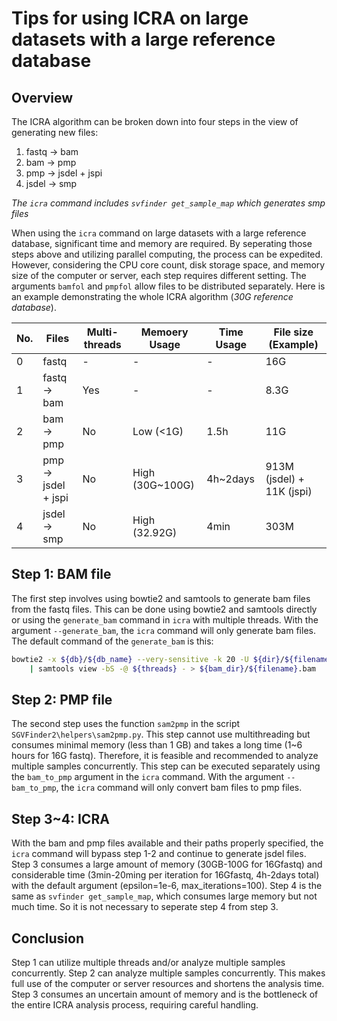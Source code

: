 # Tips for using ICRA on large datasets with a large reference database

## Overview

The ICRA algorithm can be broken down into four steps in the view of generating new files:

1. fastq -> bam
2. bam -> pmp
3. pmp -> jsdel + jspi
4. jsdel -> smp

*The `icra` command includes `svfinder get_sample_map` which generates smp files*

When using the `icra` command on large datasets with a large reference database, significant time and memory are required.
By seperating those steps above and utilizing parallel computing, the process can be expedited.
However, considering the CPU core count, disk storage space, and memory size of the computer or server, each step requires different setting.
The arguments `bamfol` and `pmpfol` allow files to be distributed separately.
Here is an example demonstrating the whole ICRA algorithm (*30G reference database*).

| No. | Files | Multi-threads | Memoery Usage |  Time Usage|File size (Example) |
|---|---|---|---|---|---|
|0|fastq|-|-|-|16G|
|1|fastq -> bam|Yes|-|-|8.3G|
|2|bam -> pmp|No|Low (<1G)|1.5h|11G|
|3|pmp -> jsdel + jspi|No|High (30G~100G)|4h~2days|913M (jsdel) + 11K (jspi)|
|4|jsdel -> smp|No|High (32.92G)|4min|303M|

## Step 1: BAM file

The first step involves using bowtie2 and samtools to generate bam files from the fastq files.
This can be done using bowtie2 and samtools directly or using the `generate_bam` command in `icra` with multiple threads.
With the argument `--generate_bam`, the `icra` command will only generate bam files.
The default command of the `generate_bam` is this:

```bash
bowtie2 -x ${db}/${db_name} --very-sensitive -k 20 -U ${dir}/${filename}.fastq --quiet -p ${threads} \
    | samtools view -bS -@ ${threads} - > ${bam_dir}/${filename}.bam
```

## Step 2: PMP file

The second step uses the function `sam2pmp` in the script `SGVFinder2\helpers\sam2pmp.py`.
This step cannot use multithreading but consumes minimal memory (less than 1 GB) and takes a long time (1~6 hours for 16G fastq).
Therefore, it is feasible and recommended to analyze multiple samples concurrently.
This step can be executed separately using the `bam_to_pmp` argument in the `icra` command.
With the argument `--bam_to_pmp`, the `icra` command will only convert bam files to pmp files.

## Step 3~4: ICRA

With the bam and pmp files available and their paths properly specified, the `icra` command will bypass step 1-2 and continue to generate jsdel files.
Step 3 consumes a large amount of memory (30GB-100G for 16Gfastq) and considerable time (3min-20ming per iteration for 16Gfastq, 4h-2days total) with the default argument (epsilon=1e-6,
max_iterations=100).
Step 4 is the same as `svfinder get_sample_map`, which consumes large memory but not much time. So it is not necessary to seperate step 4 from step 3.

## Conclusion

Step 1 can utilize multiple threads and/or analyze multiple samples concurrently. Step 2 can analyze multiple samples concurrently.
This makes full use of the computer or server resources and shortens the analysis time.
Step 3 consumes an uncertain amount of memory and is the bottleneck of the entire ICRA analysis process, requiring careful handling.
